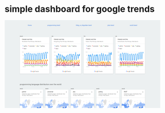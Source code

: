 # simple dashboard for google trends

![screen capture](https://raw.githubusercontent.com/louiscklaw/google-search-trends/master/docs/assets/sc.png)
